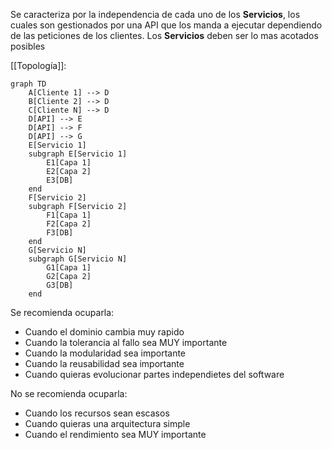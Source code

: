 Se caracteriza por la independencia de cada uno de los **Servicios**, los cuales son gestionados por una API que los manda a ejecutar dependiendo de las peticiones de los clientes.
Los **Servicios** deben ser lo mas acotados posibles 

[[Topología]]:
```mermaid
graph TD
	A[Cliente 1] --> D
	B[Cliente 2] --> D
	C[Cliente N] --> D
	D[API] --> E
	D[API] --> F
	D[API] --> G
	E[Servicio 1]
	subgraph E[Servicio 1]
        E1[Capa 1]
        E2[Capa 2]
        E3[DB]
    end
	F[Servicio 2]
	subgraph F[Servicio 2]
        F1[Capa 1]
        F2[Capa 2]
        F3[DB]
    end
	G[Servicio N]
	subgraph G[Servicio N]
        G1[Capa 1]
        G2[Capa 2]
        G3[DB]
    end
```

Se recomienda ocuparla:
- Cuando el dominio cambia muy rapido
- Cuando la tolerancia al fallo sea MUY importante
- Cuando la modularidad sea importante
- Cuando la reusabilidad sea importante
- Cuando quieras evolucionar partes independietes del software

No se recomienda ocuparla:
- Cuando los recursos sean escasos
- Cuando quieras una arquitectura simple
- Cuando el rendimiento sea MUY importante